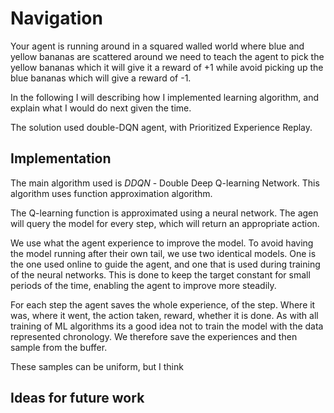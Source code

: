 # Navigation 

Your agent is running around in a squared walled world where blue and yellow bananas are scattered around
we need to teach the agent to pick the yellow bananas which it will give it a reward of +1 while avoid 
picking up the blue bananas which will give a reward of -1. 

In the following I will describing how I implemented learning algorithm, and explain what I would do next
given the time.

The solution used double-DQN agent, with Prioritized Experience Replay.

## Implementation

The main algorithm used is *DDQN* - Double Deep Q-learning Network. This algorithm uses function 
approximation algorithm. 

The Q-learning function is approximated using a neural network. The agen will query the model for every
step, which will return an appropriate action. 

We use what the agent experience to improve the model. To avoid having the model running after their own 
tail, we use two identical models. One is the one used online to guide the agent, and one that is used 
during training of the neural networks. This is done to keep the target constant for small periods of the
time, enabling the agent to improve more steadily. 

For each step the agent saves the whole experience, of the step. Where it was, where it went, the action 
taken, reward, whether it is done. As with all training of ML algorithms its a good idea not to train 
the model with the data represented chronology. We therefore save the experiences and then sample from
the buffer.


These samples can be uniform, but I think 
## Ideas for future work 
